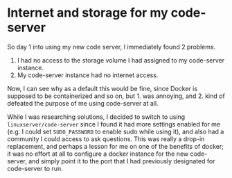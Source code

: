 # Internet and storage for my code-server

So day 1 into using my new code server, I immediately found 2 problems. 

1. I had no access to the storage volume I had assigned to my code-server instance. 
2. My code-server instance had no internet access.

Now, I can see why as a default this would be fine, since Docker is supposed to be containerized and so on, but 1. was annoying, and 2. kind of defeated the purpose of me using code-server at all. 

While I was researching solutions, I decided to switch to using `linuxserver/code-server` since I found it had more settings enabled for me (e.g. I could set `SUDO_PASSWORD` to enable sudo while using it), and also had a community I could access to ask questions. This was really a drop-in replacement, and perhaps a lesson for me on one of the benefits of docker; it was no effort at all to configure a docker instance for the new code-server, and simply point it to the port that I had previously designated for code-server to run.

